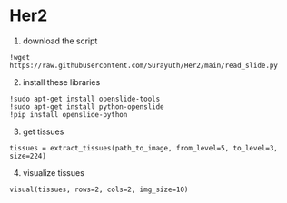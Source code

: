 # Her2
1. download the script
```
!wget https://raw.githubusercontent.com/Surayuth/Her2/main/read_slide.py
```
2. install these libraries 
```
!sudo apt-get install openslide-tools
!sudo apt-get install python-openslide
!pip install openslide-python
```
3. get tissues 
```
tissues = extract_tissues(path_to_image, from_level=5, to_level=3, size=224)
```
4. visualize tissues
```
visual(tissues, rows=2, cols=2, img_size=10)
```

